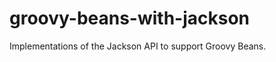 groovy-beans-with-jackson
=========================

Implementations of the Jackson API to support Groovy Beans.
